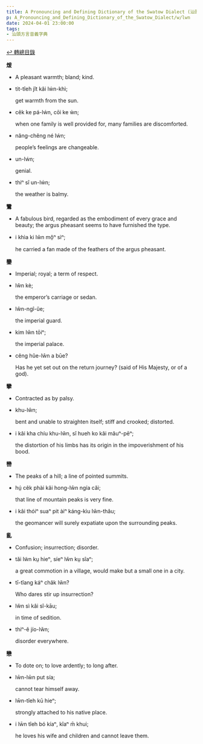 ```yaml
---
title: A Pronouncing and Defining Dictionary of the Swatow Dialect (汕頭方言音義字典) / lwn
p: A_Pronouncing_and_Defining_Dictionary_of_the_Swatow_Dialect/w/lwn
date: 2024-04-01 23:00:00
tags: 
- 汕頭方言音義字典
---
```


[↩️ 轉總目錄](/A_Pronouncing_and_Defining_Dictionary_of_the_Swatow_Dialect)


**煖**
- A pleasant warmth; bland; kind.

- tit-tîeh jît kâi lẃn-khì;

  get warmth from the sun.

- cêk ke pá-lẃn, cōi ke ẁn;

  when one family is well provided for, many families are discomforted.

- nâng-chêng né lẃn;

  people’s feelings are changeable.

- un-lẃn;

  genial.

- thiⁿ sî un-lẃn;

  the weather is balmy.

**鸞**
- A fabulous bird, regarded as the embodiment of every grace and beauty; the argus pheasant seems to have furnished the type.

- i khìa ki lŵn mô̤ⁿ sìⁿ;

  he carried a fan made of the feathers of the argus pheasant.



**鑾**
- Imperial; royal; a term of respect.

- lŵn kè;

  the emperor’s carriage or sedan.

- lŵn-ngî-ŭe;

  the imperial guard.

- kim lŵn tōiⁿ;

  the imperial palace.

- cêng hûe-lŵn a būe?

  Has he yet set out on the return journey? (said of His Majesty, or of a god).

**攣**
- Contracted as by palsy.

- khu-lŵn;

  bent and unable to straighten itself; stiff and crooked; distorted.

- i kâi kha chíu khu-lŵn, sĭ hueh ko kâi mâuⁿ-pēⁿ;

  the distortion of his limbs has its origin in the impoverishment of his bood.

**巒**
- The peaks of a hill; a line of pointed summits.

- hṳ́ cêk phài kâi hong-lŵn ngía căi;

  that line of mountain peaks is very fine.

- i kâi thóiⁿ suaⁿ pit àiⁿ káng-kìu lŵn-thâu;

  the geomancer will surely expatiate upon the surrounding peaks.

**亂**
- Confusion; insurrection; disorder.

- tăi lw̃n kṳ hieⁿ, síeⁿ lw̆n kṳ sîaⁿ;

  a great commotion in a village, would make but a small one in a city.

- tī-tîang káⁿ châk lw̆n?

  Who dares stir up insurrection?

- lw̆n sì kâi sî-kāu;

  in time of sedition.

- thiⁿ-ĕ jío-lw̆n;

  disorder everywhere.

**戀**
- To dote on; to love ardently; to long after.

- lw̄n-lw̄n put sía;

  cannot tear himself away.

- lw̄n-tîeh kū hieⁿ;

  strongly attached to his native place.

- i lw̄n tîeh bó kíaⁿ, kîaⁿ m̄ khui;

  he loves his wife and children and cannot leave them.